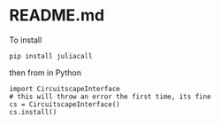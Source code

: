 # README.md

To install

```
pip install juliacall
```

then from in Python

```
import CircuitscapeInterface
# this will throw an error the first time, its fine
cs = CircuitscapeInterface()
cs.install()
```